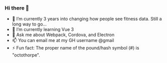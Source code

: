 ### Hi there 👋

- 🔭 I’m currently 3 years into changing how people see fitness data. Still a long way to go...
- 🌱 I’m currently learning Vue 3
- 💬 Ask me about Webpack, Cordova, and Electron
- 📫 You can email me at my GH username @gmail
- ⚡ Fun fact: The proper name of the pound/hash symbol (#) is "octothorpe". 
